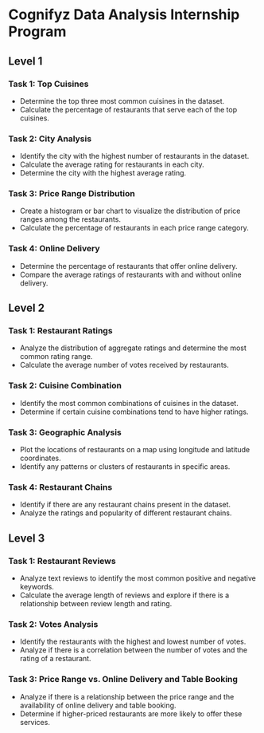 # Cognifyz Data Analysis Internship Program

## Level 1

### Task 1: Top Cuisines

- Determine the top three most common cuisines in the dataset.
- Calculate the percentage of restaurants that serve each of the top cuisines.

### Task 2: City Analysis

- Identify the city with the highest number of restaurants in the dataset.
- Calculate the average rating for restaurants in each city.
- Determine the city with the highest average rating.

### Task 3: Price Range Distribution

- Create a histogram or bar chart to visualize the distribution of price ranges among the restaurants.
- Calculate the percentage of restaurants in each price range category.

### Task 4: Online Delivery

- Determine the percentage of restaurants that offer online delivery.
- Compare the average ratings of restaurants with and without online delivery.

## Level 2

### Task 1: Restaurant Ratings

- Analyze the distribution of aggregate ratings and determine the most common rating range.
- Calculate the average number of votes received by restaurants.

### Task 2: Cuisine Combination

- Identify the most common combinations of cuisines in the dataset.
- Determine if certain cuisine combinations tend to have higher ratings.

### Task 3: Geographic Analysis

- Plot the locations of restaurants on a map using longitude and latitude coordinates.
- Identify any patterns or clusters of restaurants in specific areas.

### Task 4: Restaurant Chains

- Identify if there are any restaurant chains present in the dataset.
- Analyze the ratings and popularity of different restaurant chains.

## Level 3

### Task 1: Restaurant Reviews

- Analyze text reviews to identify the most common positive and negative keywords.
- Calculate the average length of reviews and explore if there is a relationship between review length and rating.

### Task 2: Votes Analysis

- Identify the restaurants with the highest and lowest number of votes.
- Analyze if there is a correlation between the number of votes and the rating of a restaurant.

### Task 3: Price Range vs. Online Delivery and Table Booking

- Analyze if there is a relationship between the price range and the availability of online delivery and table booking.
- Determine if higher-priced restaurants are more likely to offer these services.
